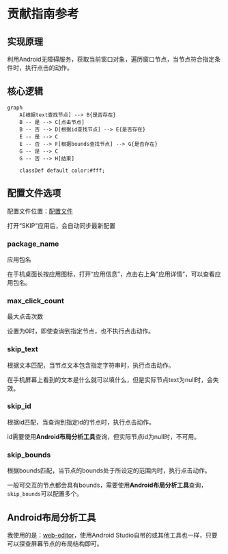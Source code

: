 # 贡献指南参考

## 实现原理

利用Android无障碍服务，获取当前窗口对象，遍历窗口节点，当节点符合指定条件时，执行点击的动作。

## 核心逻辑

```mermaid
graph
    A[根据text查找节点] --> B{是否存在}
    B -- 是 --> C[点击节点]
    B -- 否 --> D[根据id查找节点] --> E{是否存在}
    E -- 是 --> C
    E -- 否 --> F[根据bounds查找节点] --> G{是否存在} 
    G -- 是 --> C
    G -- 否 --> H[结束]

    classDef default color:#fff;
```

## 配置文件选项

配置文件位置：[配置文件](https://github.com/GuoXiCheng/SKIP/blob/main/app/src/main/assets/skip_config.yaml)

打开“SKIP”应用后，会自动同步最新配置

### package_name <Badge text="必填" type="danger" vertical="middle" />
应用包名

在手机桌面长按应用图标，打开“应用信息”，点击右上角“应用详情”，可以查看应用包名。

### max_click_count <Badge text="选填" type="tip" vertical="middle" />
最大点击次数

设置为0时，即使查询到指定节点，也不执行点击动作。

### skip_text <Badge text="选填" type="tip" vertical="middle" />
根据文本匹配，当节点文本包含指定字符串时，执行点击动作。

在手机屏幕上看到的文本是什么就可以填什么，但是实际节点text为null时，会失效。

### skip_id <Badge text="选填" type="tip" vertical="middle" />
根据id匹配，当查询到指定id的节点时，执行点击动作。

id需要使用**Android布局分析工具**查询，但实际节点id为null时，不可用。

### skip_bounds <Badge text="选填" type="tip" vertical="middle" />
根据bounds匹配，当节点的bounds处于所设定的范围内时，执行点击动作。

一般可交互的节点都会具有bounds，需要使用**Android布局分析工具**查询，`skip_bounds`可以配置多个。

## Android布局分析工具

我使用的是：[web-editor](https://github.com/alibaba/web-editor)，使用Android Studio自带的或其他工具也一样，只要可以探查屏幕节点的布局结构即可。